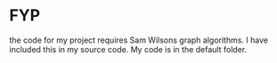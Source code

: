 # FYP
the code for my project requires Sam Wilsons graph algorithms. I have included this in my source code. My code is in the default folder.

